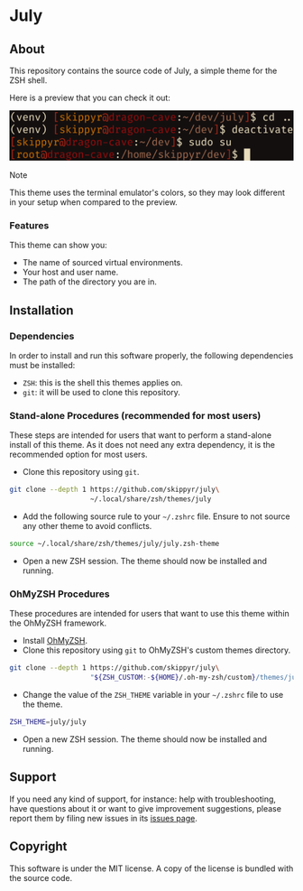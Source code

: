 # July
## About
This repository contains the source code of July, a simple theme for the ZSH shell.

Here is a preview that you can check it out:

![](preview.png)

> [!NOTE]
> This theme uses the terminal emulator's colors, so they may look different in your setup when compared to the preview.

### Features
This theme can show you:

- The name of sourced virtual environments.
- Your host and user name.
- The path of the directory you are in.

## Installation
### Dependencies
In order to install and run this software properly, the following dependencies must be installed:

- `ZSH`: this is the shell this themes applies on.
- `git`: it will be used to clone this repository.

### Stand-alone Procedures (recommended for most users)
These steps are intended for users that want to perform a stand-alone install of this theme. As it does not need any extra dependency, it is the recommended option for most users.

- Clone this repository using `git`.

```bash
git clone --depth 1 https://github.com/skippyr/july\
                    ~/.local/share/zsh/themes/july
```

- Add the following source rule to your `~/.zshrc` file. Ensure to not source any other theme to avoid conflicts.

```bash
source ~/.local/share/zsh/themes/july/july.zsh-theme
```

- Open a new ZSH session. The theme should now be installed and running.

### OhMyZSH Procedures
These procedures are intended for users that want to use this theme within the OhMyZSH framework.

- Install [OhMyZSH](https://github.com/ohmyzsh/ohmyzsh).
- Clone this repository using `git` to OhMyZSH's custom themes directory.

```bash
git clone --depth 1 https://github.com/skippyr/july\
                    "${ZSH_CUSTOM:-${HOME}/.oh-my-zsh/custom}/themes/july"
```

- Change the value of the `ZSH_THEME` variable in your `~/.zshrc` file to use the theme.

```bash
ZSH_THEME=july/july
```

- Open a new ZSH session. The theme should now be installed and running.

## Support
If you need any kind of support, for instance: help with troubleshooting, have questions about it or want to give improvement suggestions, please report them by filing new issues in its [issues page](https://github.com/skippyr/july/issues).

## Copyright
This software is under the MIT license. A copy of the license is bundled with the source code.

